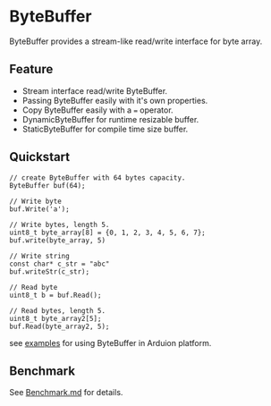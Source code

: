 ByteBuffer
===

ByteBuffer provides a stream-like read/write interface for byte array.

## Feature

* Stream interface read/write ByteBuffer.
* Passing ByteBuffer easily with it's own properties.
* Copy ByteBuffer easily with a `=` operator.
* DynamicByteBuffer for runtime resizable buffer.
* StaticByteBuffer for compile time size buffer.

## Quickstart

    // create ByteBuffer with 64 bytes capacity.
    ByteBuffer buf(64);
    
    // Write byte
    buf.Write('a');

    // Write bytes, length 5.
    uint8_t byte_array[8] = {0, 1, 2, 3, 4, 5, 6, 7};
    buf.write(byte_array, 5)

    // Write string
    const char* c_str = "abc"
    buf.writeStr(c_str);

    // Read byte
    uint8_t b = buf.Read();

    // Read bytes, length 5.
    uint8_t byte_array2[5];
    buf.Read(byte_array2, 5);

see [examples](example) for using ByteBuffer in Arduion platform.

## Benchmark

See [Benchmark.md](Benchmark.md) for details.